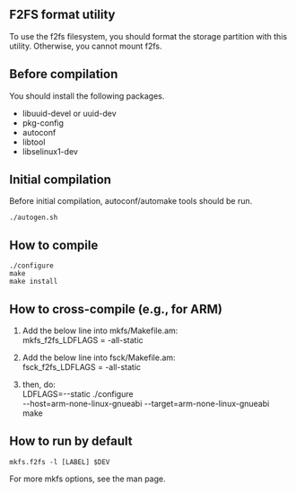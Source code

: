 F2FS format utility
---------------------

To use the f2fs filesystem, you should format the storage partition
with this utility. Otherwise, you cannot mount f2fs.

Before compilation
------------------

You should install the following packages.
 - libuuid-devel or uuid-dev
 - pkg-config
 - autoconf
 - libtool
 - libselinux1-dev

Initial compilation
-------------------

Before initial compilation, autoconf/automake tools should be run.

    ./autogen.sh

How to compile
--------------

    ./configure
    make
    make install

How to cross-compile (e.g., for ARM)
------------------------------------

 1. Add the below line into mkfs/Makefile.am:  
    mkfs_f2fs_LDFLAGS = -all-static

 2. Add the below line into fsck/Makefile.am:  
    fsck_f2fs_LDFLAGS = -all-static

 3. then, do:  
    LDFLAGS=--static ./configure \
	  --host=arm-none-linux-gnueabi --target=arm-none-linux-gnueabi  
	make

How to run by default
---------------------

    mkfs.f2fs -l [LABEL] $DEV

For more mkfs options, see the man page.
